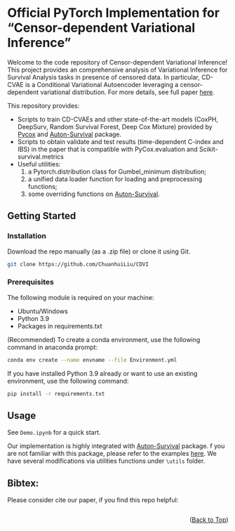 <!-- ABOUT THE PROJECT -->
# Official PyTorch Implementation for “Censor-dependent Variational Inference”

Welcome to the code repository of Censor-dependent Variational Inference! This project provides an comprehensive analysis of Variational Inference for Survival Analysis tasks in presence of censored data. In particular, CD-CVAE is a Conditional Variational Autoencoder leveraging a censor-dependent variational distribution. For more details, see full paper [here]().


This repository provides:
* Scripts to train CD-CVAEs and other state-of-the-art models (CoxPH, DeepSurv, Random Survival Forest, Deep Cox Mixture) provided by [Pycox](https://github.com/havakv/pycox) and [Auton-Survival](https://github.com/autonlab/auton-survival) package.
* Scripts to obtain validate and test results (time-dependent C-index and IBS) in the paper that is compatible with PyCox.evaluation and Scikit-survival.metrics 
* Useful utilities:
   1. a Pytorch.distribution class for Gumbel_minimum distribution; 
   2. a unified data loader function for loading and preprocessing functions;
   3. some overriding functions on [Auton-Survival](https://github.com/autonlab/auton-survival).



<!-- Setup -->
## Getting Started

### Installation
Download the repo manually (as a .zip file) or clone it using Git.
```sh
git clone https://github.com/ChuanhuiLiu/CDVI
```
### Prerequisites 
The following module is required on your machine:
* Ubuntu/Windows
* Python 3.9
* Packages in requirements.txt

(Recommended) To create a conda environment, use the following command in anaconda prompt:
```sh
conda env create --name envname --file Environment.yml
```

If you have installed Python 3.9 already or want to use an existing environment, use the following command:
```sh
pip install -r requirements.txt
```


<!-- USAGE EXAMPLES -->
## Usage

See `Demo.ipynb` for a quick start. 

Our implementation is highly integrated with [Auton-Survival](https://github.com/autonlab/auton-survival) package. f you are not familiar with this package, please refer to the examples [here](https://nbviewer.org/github/autonlab/auton-survival/tree/master/examples/). We have several modifications via utilities functions under `\utils` folder.  



<!--CITATION-->
## Bibtex:
Please consider cite our paper, if you find this repo helpful:

```

```
<p align="right">(<a href="#readme-top">Back to Top</a>)</p>
